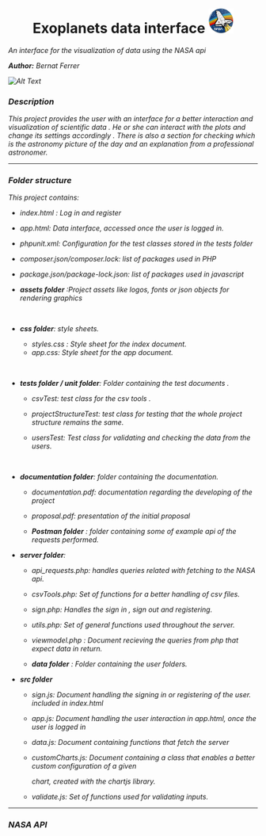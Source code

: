 <h1 style = "text-align:center"> Exoplanets data interface <img src = "assets/nasa_rocket.jpg" style="width:50px"> </h1> 

*An interface for the visualization of data using the NASA api*

<p><i><b> Author:</b><i> Bernat Ferrer</i></p>



![Alt Text](assets/interface.gif)





<h3>Description</h3>

This project provides the user with an interface for a better interaction and visualization of scientific data . He or she can  interact with the plots and change  its settings accordingly . There is also a section for checking which is the astronomy picture of the day and an explanation from a professional astronomer.   



<hr>



<h3>Folder structure</h3>

 This project contains: 



* index.html : Log in and register

* app.html: Data interface, accessed once the user is logged in.

* phpunit.xml: Configuration for the test classes stored in the tests folder

* composer.json/composer.lock: list of packages used in PHP

* package.json/package-lock.json: list of packages used in javascript

  

* **assets folder** :Project assets like logos, fonts or  json objects for rendering graphics

<br>
  

* **css folder**:  style sheets.

   	- styles.css :  Style sheet for the index document.
    - app.css:  Style sheet for the app document.


<br>


* **tests folder / unit folder**: Folder containing the test documents  .

  - csvTest:  test class for the csv tools .

  - projectStructureTest: test class for testing that the whole project structure remains the same.

  - usersTest: Test class for validating and checking the data from the users.

<br>


* **documentation folder**: folder containing the documentation.

  - documentation.pdf: documentation regarding the developing of the project
  
  - proposal.pdf: presentation of the initial proposal

  * **Postman folder** : folder containing some of  example api  of the requests performed.

    

- **server folder**:

  * api_requests.php: handles queries related with  fetching to the NASA api.
  
  * csvTools.php: Set of functions for a better handling of csv files.
  
  * sign.php: Handles the sign in , sign out and registering.
   
  * utils.php: Set of general functions used throughout the server.
   
  * viewmodel.php : Document recieving the queries from php that expect data in return.
  
  * **data folder** :  Folder containing the user folders.

  

* **src folder**

  * sign.js: Document handling the signing in or registering of the user. included in index.html

  * app.js: Document handling the user interaction in app.html, once the user is logged in

  * data.js: Document containing functions that fetch the server

  * customCharts.js: Document containing  a class that enables a better  custom configuration of  a given
  
    chart, created with the chartjs library.

  * validate.js: Set of functions used for validating  inputs.

    	

<hr>



<h3>NASA API</h3>











